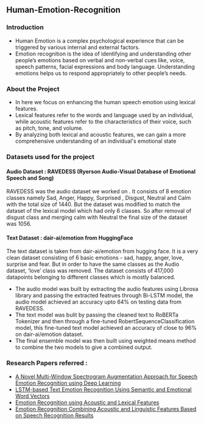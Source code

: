 ## Human-Emotion-Recognition

### Introduction

- Human Emotion is a complex psychological experience that can be triggered by various internal and external factors.
- Emotion recognition is the idea of identifying and understanding other people’s emotions based on verbal and non-verbal   cues like, voice, speech patterns, facial expressions and body language. Understanding emotions helps us to respond appropriately to other people’s  needs.

### About the Project 

- In here we focus on enhancing the human speech emotion using lexical features.
- Lexical features refer to the words and language used by an individual, while acoustic features refer to the characteristics of their voice, such as pitch, tone, and volume.
- By analyzing both lexical and acoustic features, we can gain a more comprehensive understanding of an individual's emotional state

### Datasets used for the project 

#### Audio Dataset : RAVEDESS (Ryerson Audio-Visual Database of Emotional Speech and Song)
RAVEDESS was the audio dataset we worked on . It consists of 8 emotion classes namely Sad, Anger, Happy, Surprised , Disgust, Neutral and Calm with the total size of 1440. But the dataset was modified to match the dataset of the lexical model which had only 6 classes. So after removal of disgust class and merging calm with Neutral the final size of the dataset was 1056.


#### Text Dataset : dair-ai/emotion from HuggingFace
The text dataset is taken from dair-ai/emotion from hugging face. It is a very clean dataset consisting of 6 basic emotions - sad, happy, anger, love, surprise and fear. But in order to have the same classes as the Audio dataset, ‘love’ class was removed. The dataset consists of 417,000 datapoints belonging to different classes which is mostly balanced.

- The audio model was built by extracting the audio features using Librosa library and passing the extracted featrues through Bi-LSTM model, the audio model achieved an accuracy upto 64% on testing data from RAVEDESS.
- The text model was bulit by passing the cleaned text to RoBERTa Tokenizer and then through a fine-tuned RobertSequenceClassification model, this fine-tuned text model achieved an accuracy of close to 96% on dair-ai/emotion dataset.
- The final ensemble model was then built using weighted means method to combine the two models to give a combined output.

### Research Papers referred : 
- [A Novel Multi-Window Spectrogram Augmentation
Approach for Speech Emotion Recognition using
Deep Learning](https://ieeexplore.ieee.org/stamp/stamp.jsp?tp=&arnumber=9692411)
- [LSTM-based Text Emotion Recognition Using
Semantic and Emotional Word Vectors](https://ieeexplore.ieee.org/stamp/stamp.jsp?tp=&arnumber=8470378)
- [Emotion Recognition using Acoustic and Lexical Features](https://www.isca-speech.org/archive_v0/archive_papers/interspeech_2012/i12_0366.pdf)
- [Emotion Recognition Combining Acoustic and
Linguistic Features Based on Speech Recognition
Results](https://ieeexplore.ieee.org/stamp/stamp.jsp?tp=&arnumber=9621810)


